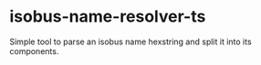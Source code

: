 # isobus-name-resolver-ts

Simple tool to parse an isobus name hexstring and split it into its components.
